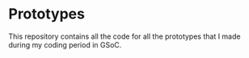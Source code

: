 Prototypes
===========

This repository contains all the code for all the prototypes that I made during my coding period in GSoC.
